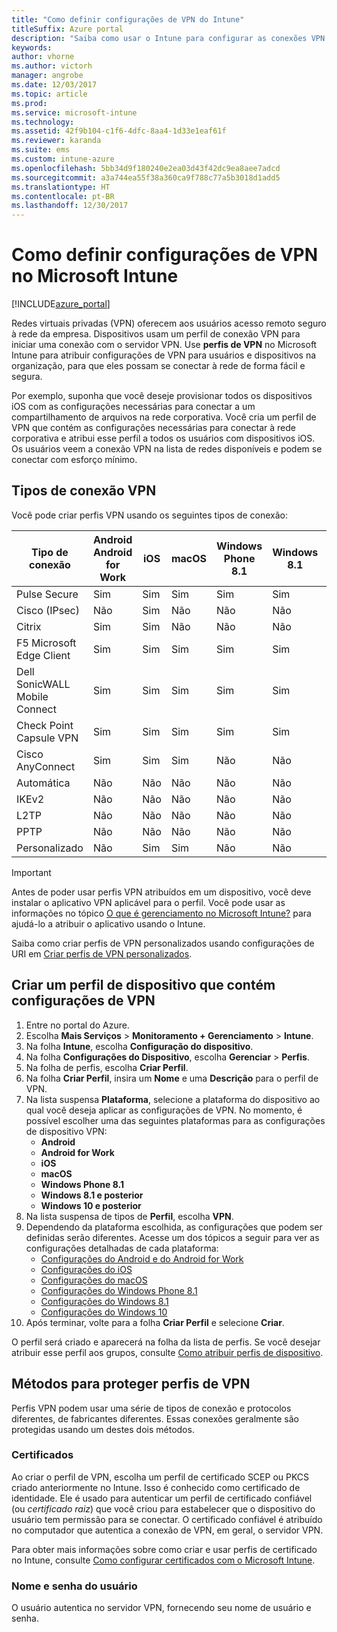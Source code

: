 ```yaml
---
title: "Como definir configurações de VPN do Intune"
titleSuffix: Azure portal
description: "Saiba como usar o Intune para configurar as conexões VPN nos dispositivos gerenciados."
keywords: 
author: vhorne
ms.author: victorh
manager: angrobe
ms.date: 12/03/2017
ms.topic: article
ms.prod: 
ms.service: microsoft-intune
ms.technology: 
ms.assetid: 42f9b104-c1f6-4dfc-8aa4-1d33e1eaf61f
ms.reviewer: karanda
ms.suite: ems
ms.custom: intune-azure
ms.openlocfilehash: 5bb34d9f180240e2ea03d43f42dc9ea8aee7adcd
ms.sourcegitcommit: a3a744ea55f38a360ca9f788c77a5b3018d1add5
ms.translationtype: HT
ms.contentlocale: pt-BR
ms.lasthandoff: 12/30/2017
---
```

# <a name="how-to-configure-vpn-settings-in-microsoft-intune"></a>Como definir configurações de VPN no Microsoft Intune

[!INCLUDE[azure_portal](./includes/azure_portal.md)]

Redes virtuais privadas (VPN) oferecem aos usuários acesso remoto seguro à rede da empresa. Dispositivos usam um perfil de conexão VPN para iniciar uma conexão com o servidor VPN. Use **perfis de VPN** no Microsoft Intune para atribuir configurações de VPN para usuários e dispositivos na organização, para que eles possam se conectar à rede de forma fácil e segura.

Por exemplo, suponha que você deseje provisionar todos os dispositivos iOS com as configurações necessárias para conectar a um compartilhamento de arquivos na rede corporativa. Você cria um perfil de VPN que contém as configurações necessárias para conectar à rede corporativa e atribui esse perfil a todos os usuários com dispositivos iOS. Os usuários veem a conexão VPN na lista de redes disponíveis e podem se conectar com esforço mínimo.

## <a name="vpn-connection-types"></a>Tipos de conexão VPN

Você pode criar perfis VPN usando os seguintes tipos de conexão:

|Tipo de conexão|Android<br>Android for Work|iOS|macOS|Windows Phone 8.1|Windows 8.1|Windows 10|
|-|-|-|-|-|-|-|
|Pulse Secure|Sim|Sim|Sim|Sim|Sim|Sim|
|Cisco (IPsec)|Não|Sim|Não|Não|Não|Não|
|Citrix|Sim|Sim|Não|Não|Não|Sim|
|F5 Microsoft Edge Client|Sim|Sim|Sim|Sim|Sim|Sim|
|Dell SonicWALL Mobile Connect|Sim|Sim|Sim|Sim|Sim|Sim|
|Check Point Capsule VPN|Sim|Sim|Sim|Sim|Sim|Sim|
|Cisco AnyConnect|Sim|Sim|Sim|Não|Não|Não|
|Automática|Não|Não|Não|Não|Não|Sim|
|IKEv2|Não|Não|Não|Não|Não|Sim|
|L2TP|Não|Não|Não|Não|Não|Sim|
|PPTP|Não|Não|Não|Não|Não|Sim|
|Personalizado|Não|Sim|Sim|Não|Não|Não|


> [!IMPORTANT]
> Antes de poder usar perfis VPN atribuídos em um dispositivo, você deve instalar o aplicativo VPN aplicável para o perfil. Você pode usar as informações no tópico [O que é gerenciamento no Microsoft Intune?](app-management.md) para ajudá-lo a atribuir o aplicativo usando o Intune.  

Saiba como criar perfis de VPN personalizados usando configurações de URI em [Criar perfis de VPN personalizados](custom-vpn-profiles-create.md).     

## <a name="create-a-device-profile-containing-vpn-settings"></a>Criar um perfil de dispositivo que contém configurações de VPN

1. Entre no portal do Azure.
2. Escolha **Mais Serviços** > **Monitoramento + Gerenciamento** > **Intune**.
3. Na folha **Intune**, escolha **Configuração do dispositivo**.
2. Na folha **Configurações do Dispositivo**, escolha **Gerenciar** > **Perfis**.
3. Na folha de perfis, escolha **Criar Perfil**.
4. Na folha **Criar Perfil**, insira um **Nome** e uma **Descrição** para o perfil de VPN.
5. Na lista suspensa **Plataforma**, selecione a plataforma do dispositivo ao qual você deseja aplicar as configurações de VPN. No momento, é possível escolher uma das seguintes plataformas para as configurações de dispositivo VPN:
    - **Android**
    - **Android for Work**
    - **iOS**
    - **macOS**
    - **Windows Phone 8.1**
    - **Windows 8.1 e posterior**
    - **Windows 10 e posterior**
6. Na lista suspensa de tipos de **Perfil**, escolha **VPN**.
7. Dependendo da plataforma escolhida, as configurações que podem ser definidas serão diferentes. Acesse um dos tópicos a seguir para ver as configurações detalhadas de cada plataforma:
    - [Configurações do Android e do Android for Work](vpn-settings-android.md)
    - [Configurações do iOS](vpn-settings-ios.md)
    - [Configurações do macOS](vpn-settings-macos.md)
    - [Configurações do Windows Phone 8.1](vpn-settings-windows-phone-8-1.md)
    - [Configurações do Windows 8.1](vpn-settings-windows-8-1.md)
    - [Configurações do Windows 10](vpn-settings-windows-10.md)
8. Após terminar, volte para a folha **Criar Perfil** e selecione **Criar**.

O perfil será criado e aparecerá na folha da lista de perfis.
Se você desejar atribuir esse perfil aos grupos, consulte [Como atribuir perfis de dispositivo](device-profile-assign.md).


## <a name="methods-of-securing-vpn-profiles"></a>Métodos para proteger perfis de VPN

Perfis VPN podem usar uma série de tipos de conexão e protocolos diferentes, de fabricantes diferentes. Essas conexões geralmente são protegidas usando um destes dois métodos.

### <a name="certificates"></a>Certificados

Ao criar o perfil de VPN, escolha um perfil de certificado SCEP ou PKCS criado anteriormente no Intune. Isso é conhecido como certificado de identidade. Ele é usado para autenticar um perfil de certificado confiável (ou *certificado raiz*) que você criou para estabelecer que o dispositivo do usuário tem permissão para se conectar. O certificado confiável é atribuído no computador que autentica a conexão de VPN, em geral, o servidor VPN.

Para obter mais informações sobre como criar e usar perfis de certificado no Intune, consulte [Como configurar certificados com o Microsoft Intune](certificates-configure.md).

### <a name="user-name-and-password"></a>Nome e senha do usuário

O usuário autentica no servidor VPN, fornecendo seu nome de usuário e senha.
